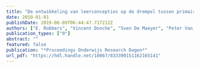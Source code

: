 ```yaml
---
title: "De ontwikkeling van leerconcepties op de drempel tussen primair en voortgezet onderwijs"
date: 2010-01-01
publishDate: 2019-06-09T06:44:47.717212Z
authors: ["E. Robbers", "Vincent Donche", "Sven De Maeyer", "Peter Van Petegem"]
publication_types: ["0"]
abstract: ""
featured: false
publication: "*Proceedings Onderwijs Research Dagen*"
url_pdf: "https://hdl.handle.net/10067/833390151162165141"
---
```


